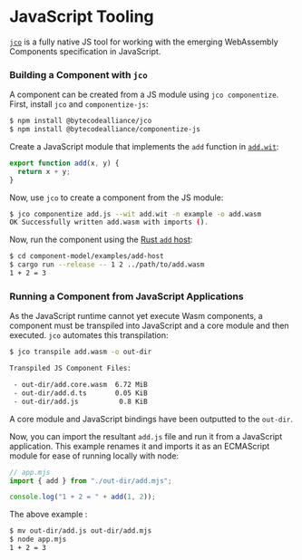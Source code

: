 # JavaScript Tooling

[`jco`](https://github.com/bytecodealliance/jco) is a fully native JS tool for working with the
emerging WebAssembly Components specification in JavaScript.

### Building a Component with `jco`

A component can be created from a JS module using `jco componentize`. First, install `jco` and
`componentize-js`:

```sh
$ npm install @bytecodealliance/jco
$ npm install @bytecodealliance/componentize-js
```

Create a JavaScript module that implements the `add` function in [`add.wit`](../../examples/example-host/add.wit):

```js
export function add(x, y) {
  return x + y;
}
```

Now, use `jco` to create a component from the JS module:

```sh
$ jco componentize add.js --wit add.wit -n example -o add.wasm
OK Successfully written add.wasm with imports ().
```

Now, run the component using the [Rust `add` host](./rust.md#creating-a-command-component-with-cargo-component):

```sh
$ cd component-model/examples/add-host
$ cargo run --release -- 1 2 ../path/to/add.wasm
1 + 2 = 3
```

### Running a Component from JavaScript Applications

As the JavaScript runtime cannot yet execute Wasm components, a component must be transpiled into
JavaScript and a core module and then executed. `jco` automates this transpilation:

```sh
$ jco transpile add.wasm -o out-dir

Transpiled JS Component Files:

 - out-dir/add.core.wasm  6.72 MiB
 - out-dir/add.d.ts       0.05 KiB
 - out-dir/add.js          0.8 KiB
```

A core module and JavaScript bindings have been outputted to the `out-dir`.

Now, you can import the resultant `add.js` file and run it from a JavaScript application. This
example renames it and imports it as an ECMAScript module for ease of running locally with node:

```mjs
// app.mjs
import { add } from "./out-dir/add.mjs";

console.log("1 + 2 = " + add(1, 2));
```

The above example :

```sh
$ mv out-dir/add.js out-dir/add.mjs
$ node app.mjs
1 + 2 = 3
```

